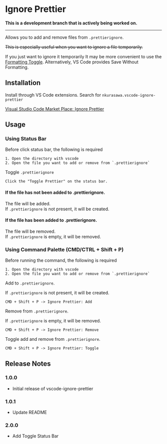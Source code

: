 # Ignore Prettier

**This is a development branch that is actively being worked on.**

---

Allows you to add and remove files from `.prettierignore`.

~~This is especially useful when you want to ignore a file temporarily.~~

If you just want to ignore it temporarily It may be more convenient to use the [Formatting Toggle](https://marketplace.visualstudio.com/items?itemName=tombonnike.vscode-status-bar-format-toggle).
Alternatively, VS Code provides Save Without Formatting.

## Installation

Install through VS Code extensions. Search for `nkurasawa.vscode-ignore-prettier`

[Visual Studio Code Market Place: Ignore Prettier](https://marketplace.visualstudio.com/items?itemName=nkurasawa.vscode-ignore-prettier)

## Usage

### Using Status Bar

Before click status bar, the following is required

```
1. Open the directory with vscode
2. Open the file you want to add or remove from `.prettierignore`
```

Toggle `.prettierignore`

```
Click the "Toggle Prettier" on the status bar.
```

#### If the file has not been added to .prettierignore.

The file will be added.  
If `.prettierignore` is not present, it will be created.

#### If the file has been added to .prettierignore.

The file will be removed.  
If `.prettierignore` is empty, it will be removed.

### Using Command Palette (CMD/CTRL + Shift + P)

Before running the command, the following is required

```
1. Open the directory with vscode
2. Open the file you want to add or remove from `.prettierignore`
```

Add to `.prettierignore`.

If `.prettierignore` is not present, it will be created.

```
CMD + Shift + P -> Ignore Prettier: Add
```

Remove from `.prettierignore`.

If `.prettierignore` is empty, it will be removed.

```
CMD + Shift + P -> Ignore Prettier: Remove
```

Toggle add and remove from `.prettierignore`.

```
CMD + Shift + P -> Ignore Prettier: Toggle
```

## Release Notes

### 1.0.0

- Initial release of vscode-ignore-prettier

### 1.0.1

- Update README

### 2.0.0

- Add Toggle Status Bar
